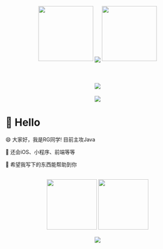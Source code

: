 <!-- 连续提交代码天数记录 -->
<div align="center">
  <img width="150" src="https://cdn.jsdelivr.net/gh/sun0225SUN/photos/images/202108300310676.png" />
  <img align="center" src="https://github-readme-streak-stats.herokuapp.com/?user=rangang&theme=dark&hide_border=true" />
  <img width="150" src="https://cdn.jsdelivr.net/gh/sun0225SUN/photos/images/202108300312623.png" />
</div>
<br>


<h1 align="center"> <a href="https://sunguoqi.com/"> <img src="https://readme-typing-svg.herokuapp.com/?lines=你好！很高兴你点开了我的主页&center=true&size=27"> </a> </h1>


<!-- 贪吃蛇代码贡献图 -->
<div align="center"><img src="https://cdn.jsdelivr.net/gh/rangang/rangang/assets/github-contribution-grid-snake.svg" /></div>

#  👏 Hello
<p>😄 大家好，我是RG同学! 目前主攻Java</p>
<p>🔭 还会iOS、小程序、前端等等</p>
<p>🌟 希望我写下的东西能帮助到你</p>
<br>

<!-- GitHub数据统计 -->
<div align="center"> 
    <img height="137px" src="https://github-readme-stats.vercel.app/api?username=rangang&hide_title=true&hide_border=true&show_icons=trueline_height=21&text_color=000&icon_color=000&bg_color=0,ea6161,ffc64d,fffc4d,52fa5a&theme=graywhite" />
    <img height="137px" src="https://github-readme-stats.vercel.app/api/top-langs/?username=rangang&hide_title=true&hide_border=true&layout=compact&langs_count=6&text_color=000&icon_color=fff&bg_color=0,52fa5a,4dfcff,c64dff&theme=graywhite" /> 
</div>
<br>



<!-- 动态生成的活动图，用于显示您过去 31 天的 GitHub 活动 -->
<div align="center"> <img src="https://activity-graph.herokuapp.com/graph?username=rangang&theme=xcode" /> </div>









